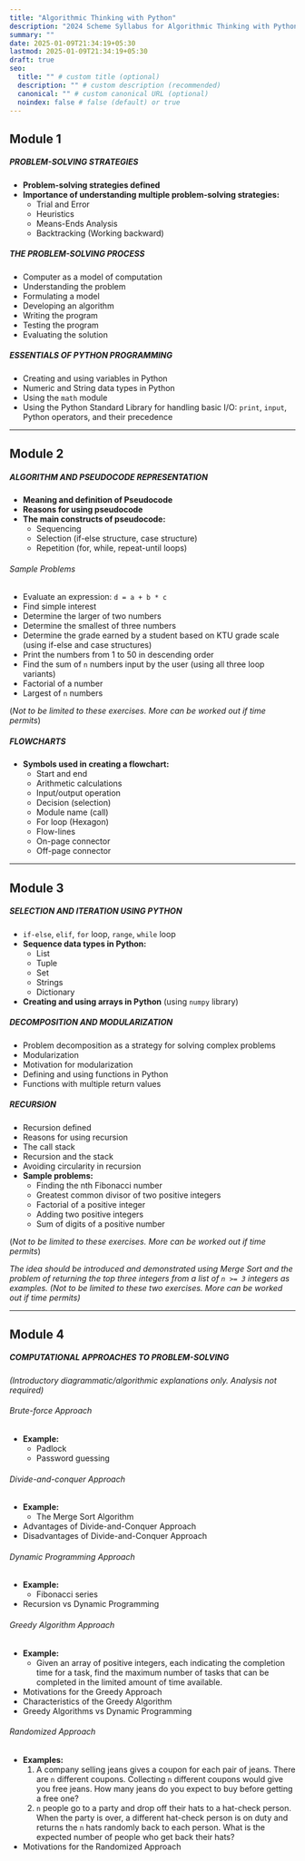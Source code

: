 ```yaml
---
title: "Algorithmic Thinking with Python"
description: "2024 Scheme Syllabus for Algorithmic Thinking with Python"
summary: ""
date: 2025-01-09T21:34:19+05:30
lastmod: 2025-01-09T21:34:19+05:30
draft: true
seo:
  title: "" # custom title (optional)
  description: "" # custom description (recommended)
  canonical: "" # custom canonical URL (optional)
  noindex: false # false (default) or true
---
```


## Module 1
##### PROBLEM-SOLVING STRATEGIES
- **Problem-solving strategies defined**
- **Importance of understanding multiple problem-solving strategies:**
  - Trial and Error
  - Heuristics
  - Means-Ends Analysis
  - Backtracking (Working backward)

##### THE PROBLEM-SOLVING PROCESS
- Computer as a model of computation
- Understanding the problem
- Formulating a model
- Developing an algorithm
- Writing the program
- Testing the program
- Evaluating the solution

##### ESSENTIALS OF PYTHON PROGRAMMING
- Creating and using variables in Python
- Numeric and String data types in Python
- Using the `math` module
- Using the Python Standard Library for handling basic I/O: `print`, `input`, Python operators, and their precedence

---

## Module 2

##### ALGORITHM AND PSEUDOCODE REPRESENTATION
- **Meaning and definition of Pseudocode**
- **Reasons for using pseudocode**
- **The main constructs of pseudocode:**
  - Sequencing
  - Selection (if-else structure, case structure)
  - Repetition (for, while, repeat-until loops)

###### Sample Problems
- Evaluate an expression: `d = a + b * c`
- Find simple interest
- Determine the larger of two numbers
- Determine the smallest of three numbers
- Determine the grade earned by a student based on KTU grade scale (using if-else and case structures)
- Print the numbers from 1 to 50 in descending order
- Find the sum of `n` numbers input by the user (using all three loop variants)
- Factorial of a number
- Largest of `n` numbers

(*Not to be limited to these exercises. More can be worked out if time permits*)

##### FLOWCHARTS
- **Symbols used in creating a flowchart:**
  - Start and end
  - Arithmetic calculations
  - Input/output operation
  - Decision (selection)
  - Module name (call)
  - For loop (Hexagon)
  - Flow-lines
  - On-page connector
  - Off-page connector

---

## Module 3

##### SELECTION AND ITERATION USING PYTHON
- `if-else`, `elif`, `for` loop, `range`, `while` loop
- **Sequence data types in Python:**
  - List
  - Tuple
  - Set
  - Strings
  - Dictionary
- **Creating and using arrays in Python** (using `numpy` library)

##### DECOMPOSITION AND MODULARIZATION
- Problem decomposition as a strategy for solving complex problems
- Modularization
- Motivation for modularization
- Defining and using functions in Python
- Functions with multiple return values

##### RECURSION
- Recursion defined
- Reasons for using recursion
- The call stack
- Recursion and the stack
- Avoiding circularity in recursion
- **Sample problems:**
  - Finding the nth Fibonacci number
  - Greatest common divisor of two positive integers
  - Factorial of a positive integer
  - Adding two positive integers
  - Sum of digits of a positive number

(*Not to be limited to these exercises. More can be worked out if time permits*)

*The idea should be introduced and demonstrated using Merge Sort and the problem of returning the top three integers from a list of `n >= 3` integers as examples. (*Not to be limited to these two exercises. More can be worked out if time permits*)*

---

## Module 4

##### COMPUTATIONAL APPROACHES TO PROBLEM-SOLVING
*(Introductory diagrammatic/algorithmic explanations only. Analysis not required)*

###### Brute-force Approach
- **Example:**
  - Padlock
  - Password guessing

###### Divide-and-conquer Approach
- **Example:**
  - The Merge Sort Algorithm
- Advantages of Divide-and-Conquer Approach
- Disadvantages of Divide-and-Conquer Approach

###### Dynamic Programming Approach
- **Example:**
  - Fibonacci series
- Recursion vs Dynamic Programming

###### Greedy Algorithm Approach
- **Example:**
  - Given an array of positive integers, each indicating the completion time for a task, find the maximum number of tasks that can be completed in the limited amount of time available.
- Motivations for the Greedy Approach
- Characteristics of the Greedy Algorithm
- Greedy Algorithms vs Dynamic Programming

###### Randomized Approach
- **Examples:**
  1. A company selling jeans gives a coupon for each pair of jeans. There are `n` different coupons. Collecting `n` different coupons would give you free jeans. How many jeans do you expect to buy before getting a free one?
  2. `n` people go to a party and drop off their hats to a hat-check person. When the party is over, a different hat-check person is on duty and returns the `n` hats randomly back to each person. What is the expected number of people who get back their hats?
- Motivations for the Randomized Approach
